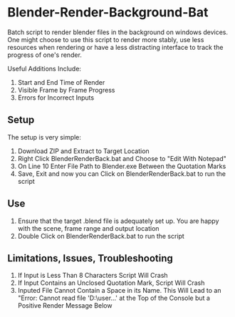 # Blender-Render-Background-Bat
Batch script to render blender files in the background on windows devices. One might choose to use this script to render more stably, use less resources when rendering or have a less distracting interface to track the progress of one's render.

Useful Additions Include: 
1. Start and End Time of Render
2. Visible Frame by Frame Progress
3. Errors for Incorrect Inputs

## Setup

The setup is very simple:
1. Download ZIP and Extract to Target Location
2. Right Click BlenderRenderBack.bat and Choose to "Edit With Notepad"
3. On Line 10 Enter File Path to Blender.exe Between the Quotation Marks
4. Save, Exit and now you can Click on BlenderRenderBack.bat to run the script

## Use

1. Ensure that the target .blend file is adequately set up. You are happy with the scene, frame range and output location
2. Double Click on BlenderRenderBack.bat to run the script


## Limitations, Issues, Troubleshooting
1. If Input is Less Than 8 Characters Script Will Crash
2. If Input Contains an Unclosed Quotation Mark, Script Will Crash
3. Inputed File Cannot Contain a Space in its Name. 
  This Will Lead to an "Error: Cannot read file 'D:\user...' at the Top of the Console
  but a Positive Render Message Below

